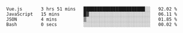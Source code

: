 <!--START_SECTION:waka-->

```text
Vue.js       3 hrs 51 mins   ███████████████████████░░   92.02 %
JavaScript   15 mins         █▓░░░░░░░░░░░░░░░░░░░░░░░   06.11 %
JSON         4 mins          ▒░░░░░░░░░░░░░░░░░░░░░░░░   01.85 %
Bash         0 secs          ░░░░░░░░░░░░░░░░░░░░░░░░░   00.02 %
```

<!--END_SECTION:waka-->
